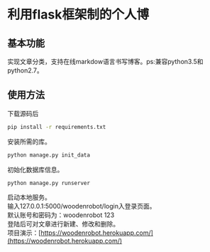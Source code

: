 # 利用flask框架制的个人博
## 基本功能
实现文章分类，支持在线markdow语言书写博客。ps:兼容python3.5和python2.7。
## 使用方法
下载源码后
```cmd
pip install -r requirements.txt
```
安装所需的库。
```python
python manage.py init_data
```
初始化数据库信息。
```python
python manage.py runserver
```
启动本地服务。  
输入127.0.0.1:5000/woodenrobot/login入登录页面。  
默认账号和密码为：woodenrobot  123  
登陆后可对文章进行新建、修改和删除。  
项目演示：[https://woodenrobot.herokuapp.com/](https://woodenrobot.herokuapp.com/)
